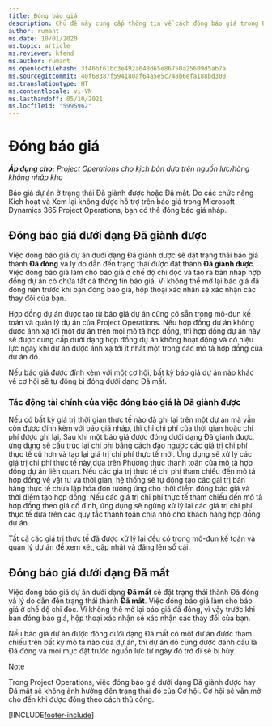 ```yaml
---
title: Đóng báo giá
description: Chủ đề này cung cấp thông tin về cách đóng báo giá trong Project Operations.
author: rumant
ms.date: 10/01/2020
ms.topic: article
ms.reviewer: kfend
ms.author: rumant
ms.openlocfilehash: 3f46bf61bc3e492a648d65e86750a25609d5ab7a
ms.sourcegitcommit: 40f68387f594180af64a5e5c748b6efa188bd300
ms.translationtype: HT
ms.contentlocale: vi-VN
ms.lasthandoff: 05/10/2021
ms.locfileid: "5995962"
---
```

# <a name="close-a-quote"></a>Đóng báo giá

_**Áp dụng cho:** Project Operations cho kịch bản dựa trên nguồn lực/hàng không nhập kho_

Báo giá dự án ở trạng thái Đã giành được hoặc Đã mất. Do các chức năng Kích hoạt và Xem lại không được hỗ trợ trên báo giá trong Microsoft Dynamics 365 Project Operations, bạn có thể đóng báo giá nháp.

## <a name="close-a-quote-as-won"></a>Đóng báo giá dưới dạng Đã giành được

Việc đóng báo giá dự án dưới dạng Đã giành được sẽ đặt trạng thái báo giá thành **Đã đóng** và lý do dẫn đến trạng thái được đặt thành **Đã giành được**. Việc đóng báo giá làm cho báo giá ở chế độ chỉ đọc và tạo ra bản nháp hợp đồng dự án có chứa tất cả thông tin báo giá. Vì không thể mở lại báo giá đã đóng nên trước khi bạn đóng báo giá, hộp thoại xác nhận sẽ xác nhận các thay đổi của bạn.

Hợp đồng dự án được tạo từ báo giá dự án cũng có sẵn trong mô-đun kế toán và quản lý dự án của Project Operations. Nếu hợp đồng dự án không được ánh xạ tới một dự án trên mọi mô tả hợp đồng, thì hợp đồng dự án này sẽ được cung cấp dưới dạng hợp đồng dự án không hoạt động và có hiệu lực ngay khi dự án được ánh xạ tới ít nhất một trong các mô tả hợp đồng của dự án đó.

Nếu báo giá được đính kèm với một cơ hội, bất kỳ báo giá dự án nào khác về cơ hội sẽ tự động bị đóng dưới dạng Đã mất.

### <a name="financial-impact-of-closing-a-quote-as-won"></a>Tác động tài chính của việc đóng báo giá là Đã giành được

Nếu có bất kỳ giá trị thời gian thực tế nào đã ghi lại trên một dự án mà vẫn còn được đính kèm với báo giá nháp, thì chỉ chi phí của thời gian hoặc chi phí được ghi lại. Sau khi một báo giá được đóng dưới dạng Đã giành được, ứng dụng sẽ cấu trúc lại chi phí bằng cách đảo ngược các giá trị chi phí thực tế cũ hơn và tạo lại giá trị chi phí thực tế mới. Ứng dụng sẽ xử lý các giá trị chi phí thực tế này dựa trên Phương thức thanh toán của mô tả hợp đồng dự án liên quan. Nếu các giá trị thực tế chi phí tham chiếu đến mô tả hợp đồng về vật tư và thời gian, hệ thống sẽ tự động tạo các gái trị bán hàng thực tế chưa lập hóa đơn tương ứng cho thời điểm đóng báo giá và thời điểm tạo hợp đồng. Nếu các giá trị chi phí thực tế tham chiếu đến mô tả hợp đồng theo giá cố định, ứng dụng sẽ ngừng xử lý lại các giá trị chi phí thực tế dựa trên các quy tắc thanh toán chia nhỏ cho khách hàng hợp đồng dự án.

Tất cả các giá trị thực tế đã được xử lý lại đều có trong mô-đun kế toán và quản lý dự án để xem xét, cập nhật và đăng lên sổ cái. 

## <a name="close-a-quote-as-lost"></a>Đóng báo giá dưới dạng Đã mất

Việc đóng báo giá dự án dưới dạng **Đã mất** sẽ đặt trạng thái thành Đã đóng và lý do dẫn đến trạng thái thành **Đã mất**. Việc đóng báo giá làm cho báo giá ở chế độ chỉ đọc. Vì không thể mở lại báo giá đã đóng, vì vậy trước khi bạn đóng báo giá, hộp thoại xác nhận sẽ xác nhận các thay đổi của bạn.

Nếu báo giá dự án được đóng dưới dạng Đã mất có một dự án được tham chiếu trên bất kỳ mô tả nào của dự án, thì dự án đó cũng được đánh dấu là Đã đóng và mọi mục đặt trước nguồn lực từ ngày đó trở đi sẽ bị hủy.

> [!NOTE]
> Trong Project Operations, việc đóng báo giá dưới dạng Đã giành được hay Đã mất sẽ không ảnh hưởng đến trạng thái đó của Cơ hội. Cơ hội sẽ vẫn mở cho đến khi được đóng theo cách thủ công.


[!INCLUDE[footer-include](../includes/footer-banner.md)]
